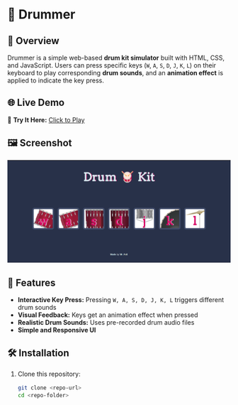 # 🥁 Drummer  

## 📌 Overview  
Drummer is a simple web-based **drum kit simulator** built with HTML, CSS, and JavaScript. Users can press specific keys (`W`, `A`, `S`, `D`, `J`, `K`, `L`) on their keyboard to play corresponding **drum sounds**, and an **animation effect** is applied to indicate the key press.  

## 🌐 Live Demo  
🔗 **Try It Here:** [Click to Play](https://anilsol159.github.io/drummer-html-css-js/)  

## 🖼 Screenshot  
![Drummer Screenshot](image.png)  

## 🚀 Features  
- **Interactive Key Press:** Pressing `W, A, S, D, J, K, L` triggers different drum sounds  
- **Visual Feedback:** Keys get an animation effect when pressed  
- **Realistic Drum Sounds:** Uses pre-recorded drum audio files  
- **Simple and Responsive UI**  

## 🛠 Installation  

1. Clone this repository:  
   ```bash
   git clone <repo-url>
   cd <repo-folder>
